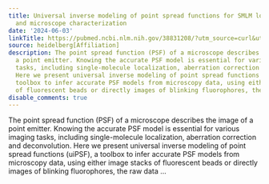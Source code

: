 ```yaml
---
title: Universal inverse modeling of point spread functions for SMLM localization
  and microscope characterization
date: '2024-06-03'
linkTitle: https://pubmed.ncbi.nlm.nih.gov/38831208/?utm_source=curl&utm_medium=rss&utm_campaign=pubmed-2&utm_content=1FakS-2QOkCT8HsMOQP1bCRQ4YzyumYOmxmF0moLsQ3dFB1E9V&fc=20220326224207&ff=20240604181902&v=2.18.0.post9+e462414
source: heidelberg[Affiliation]
description: The point spread function (PSF) of a microscope describes the image of
  a point emitter. Knowing the accurate PSF model is essential for various imaging
  tasks, including single-molecule localization, aberration correction and deconvolution.
  Here we present universal inverse modeling of point spread functions (uiPSF), a
  toolbox to infer accurate PSF models from microscopy data, using either image stacks
  of fluorescent beads or directly images of blinking fluorophores, the raw data ...
disable_comments: true
---
```

The point spread function (PSF) of a microscope describes the image of a point emitter. Knowing the accurate PSF model is essential for various imaging tasks, including single-molecule localization, aberration correction and deconvolution. Here we present universal inverse modeling of point spread functions (uiPSF), a toolbox to infer accurate PSF models from microscopy data, using either image stacks of fluorescent beads or directly images of blinking fluorophores, the raw data ...
